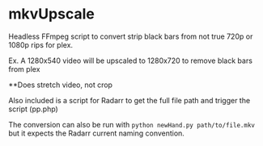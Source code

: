 # mkvUpscale


Headless FFmpeg script to convert strip black bars from not true 720p or 1080p rips for plex.

Ex. A 1280x540 video will be upscaled to 1280x720 to remove black bars from plex

**Does stretch video, not crop

Also included is a script for Radarr to get the full file path and trigger the script (pp.php)

The conversion can also be run with `python newHand.py path/to/file.mkv` but it expects the Radarr current naming convention.
